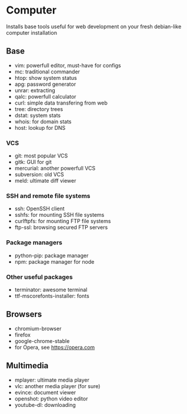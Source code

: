 # Computer
Installs base tools useful for web development on your fresh debian-like computer installation

## Base

- vim: powerfull editor, must-have for configs
- mc: traditional commander
- htop: show system status
- apg: password generator
- unrar: extracting
- qalc: powerfull calculator
- curl: simple data transfering from web
- tree: directory trees
- dstat: system stats
- whois: for domain stats
- host: lookup for DNS

### VCS

- git: most popular VCS
- gitk: GUI for git
- mercurial: another powerfull VCS
- subversion: old VCS
- meld: ultimate diff viewer

### SSH and remote file systems

- ssh: OpenSSH client
- sshfs: for mounting SSH file systems
- curlftpfs: for mounting FTP file systems
- ftp-ssl: browsing secured FTP servers

### Package managers

- python-pip: package manager
- npm: package manager for node

### Other useful packages

- terminator: awesome terminal
- ttf-mscorefonts-installer: fonts

## Browsers

- chromium-browser
- firefox
- google-chrome-stable
- for Opera, see https://opera.com

## Multimedia

- mplayer: ultimate media player
- vlc: another media player (for sure)
- evince: document viewer
- openshot: python video editor
- youtube-dl: downloading

